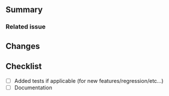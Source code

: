 ## Summary

<!-- Please provide a brief description of the changes made in this PR -->

### Related issue

<!-- Mention any relevant issues like #123 -->


## Changes

<!-- Please provide some more detail regarding the changes.
Add any additional information, configuration, or data that might be necessary for the review
Mention the type of each change. i.e. `Addition`, `Bug Fix`, `Documentation`, etc... -->


## Checklist
- [ ] Added tests if applicable (for new features/regression/etc...)
- [ ] Documentation
